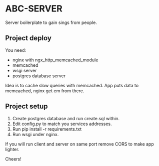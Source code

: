 # ABC-SERVER

Server boilerplate to gain sings from people.

## Project deploy
You need: 
- nginx with ngx_http_memcached_module
- memcached
- wsgi server
- postgres database server

Idea is to cache slow queries with memcached. App puts data to memcached,
nginx get em from there.

## Project setup
1. Create postgres database and run create.sql within.
2. Edit config.py to match you services addresses.
3. Run pip install -r requirements.txt
4. Run wsgi under nginx.

If you will run client and server on same port remove CORS to make app lighter. 

Cheers!
